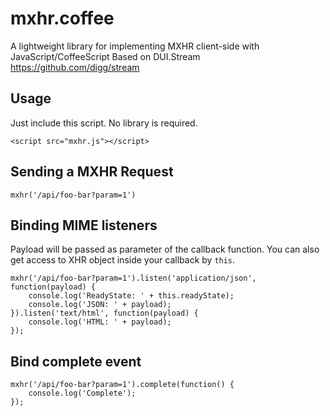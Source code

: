 mxhr.coffee
===========

A lightweight library for implementing MXHR client-side with JavaScript/CoffeeScript
Based on DUI.Stream <https://github.com/digg/stream>

## Usage

Just include this script. No library is required.

    <script src="mxhr.js"></script>

## Sending a MXHR Request

    mxhr('/api/foo-bar?param=1')

## Binding MIME listeners

Payload will be passed as parameter of the callback function. You can also get access to XHR object inside your callback by `this`.

    mxhr('/api/foo-bar?param=1').listen('application/json', function(payload) {
        console.log('ReadyState: ' + this.readyState);
        console.log('JSON: ' + payload);
    }).listen('text/html', function(payload) {
        console.log('HTML: ' + payload);
    });

## Bind complete event

    mxhr('/api/foo-bar?param=1').complete(function() {
        console.log('Complete');
    });